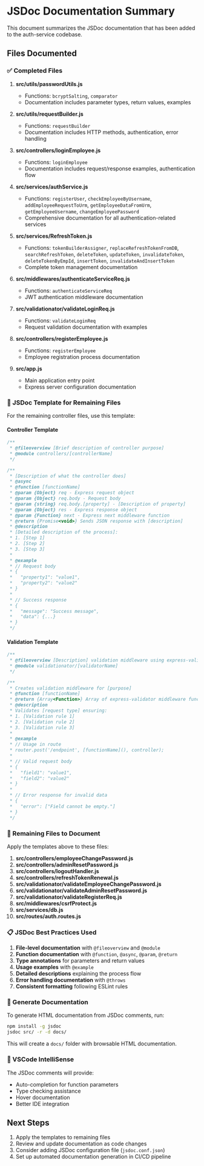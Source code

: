 # JSDoc Documentation Summary

This document summarizes the JSDoc documentation that has been added to the auth-service codebase.

## Files Documented

### ✅ Completed Files

1. **src/utils/passwordUtils.js**
   * Functions: `bcryptSalting`, `comparator`
   * Documentation includes parameter types, return values, examples

2. **src/utils/requestBuilder.js**
   * Functions: `requestBuilder`
   * Documentation includes HTTP methods, authentication, error handling

3. **src/controllers/loginEmployee.js**
   * Functions: `loginEmployee`
   * Documentation includes request/response examples, authentication flow

4. **src/services/authService.js**
   * Functions: `registerUser`, `checkEmployeeByUsername`, `addEmployeeRequestToUrm`, `getEmployeeDataFromUrm`, `getEmployeeUsername`, `changeEmployeePassword`
   * Comprehensive documentation for all authentication-related services

5. **src/services/RefreshToken.js**
   * Functions: `tokenBuilderAssigner`, `replaceRefreshTokenFromDB`, `searchRefreshToken`, `deleteToken`, `updateToken`, `invalidateToken`, `deleteTokenByEmpId`, `insertToken`, `invalidateAndInsertToken`
   * Complete token management documentation

6. **src/middlewares/authenticateServiceReq.js**
   * Functions: `authenticateServiceReq`
   * JWT authentication middleware documentation

7. **src/validationator/validateLoginReq.js**
   * Functions: `validateLoginReq`
   * Request validation documentation with examples

8. **src/controllers/registerEmployee.js**
   * Functions: `registerEmployee`
   * Employee registration process documentation

9. **src/app.js**
   * Main application entry point
   * Express server configuration documentation

### 📝 JSDoc Template for Remaining Files

For the remaining controller files, use this template:

#### Controller Template

```javascript
/**
 * @fileoverview [Brief description of controller purpose]
 * @module controllers/[controllerName]
 */

/**
 * [Description of what the controller does]
 * @async
 * @function [functionName]
 * @param {Object} req - Express request object
 * @param {Object} req.body - Request body
 * @param {string} req.body.[property] - [Description of property]
 * @param {Object} res - Express response object
 * @param {Function} next - Express next middleware function
 * @return {Promise<void>} Sends JSON response with [description]
 * @description
 * [Detailed description of the process]:
 * 1. [Step 1]
 * 2. [Step 2]
 * 3. [Step 3]
 * 
 * @example
 * // Request body
 * {
 *   "property1": "value1",
 *   "property2": "value2"
 * }
 * 
 * // Success response
 * {
 *   "message": "Success message",
 *   "data": {...}
 * }
 */
```

#### Validation Template

```javascript
/**
 * @fileoverview [Description] validation middleware using express-validator
 * @module validationator/[validatorName]
 */

/**
 * Creates validation middleware for [purpose]
 * @function [functionName]
 * @return {Array<Function>} Array of express-validator middleware functions
 * @description
 * Validates [request type] ensuring:
 * 1. [Validation rule 1]
 * 2. [Validation rule 2]
 * 3. [Validation rule 3]
 * 
 * @example
 * // Usage in route
 * router.post('/endpoint', [functionName](), controller);
 * 
 * // Valid request body
 * {
 *   "field1": "value1",
 *   "field2": "value2"
 * }
 * 
 * // Error response for invalid data
 * {
 *   "error": ["Field cannot be empty."]
 * }
 */
```

### 🎯 Remaining Files to Document

Apply the templates above to these files:

1. **src/controllers/employeeChangePassword.js**
2. **src/controllers/adminResetPassword.js**
3. **src/controllers/logoutHandler.js**
4. **src/controllers/refreshTokenRenewal.js**
5. **src/validationator/validateEmployeeChangePassword.js**
6. **src/validationator/validateAdminResetPassword.js**
7. **src/validationator/validateRegisterReq.js**
8. **src/middlewares/csrfProtect.js**
9. **src/services/db.js**
10. **src/routes/auth.routes.js**

### 📋 JSDoc Best Practices Used

1. **File-level documentation** with `@fileoverview` and `@module`
2. **Function documentation** with `@function`, `@async`, `@param`, `@return`
3. **Type annotations** for parameters and return values
4. **Usage examples** with `@example`
5. **Detailed descriptions** explaining the process flow
6. **Error handling documentation** with `@throws`
7. **Consistent formatting** following ESLint rules

### 🔧 Generate Documentation

To generate HTML documentation from JSDoc comments, run:

```bash
npm install -g jsdoc
jsdoc src/ -r -d docs/
```

This will create a `docs/` folder with browsable HTML documentation.

### 📖 VSCode IntelliSense

The JSDoc comments will provide:

* Auto-completion for function parameters
* Type checking assistance
* Hover documentation
* Better IDE integration

## Next Steps

1. Apply the templates to remaining files
2. Review and update documentation as code changes
3. Consider adding JSDoc configuration file (`jsdoc.conf.json`)
4. Set up automated documentation generation in CI/CD pipeline
